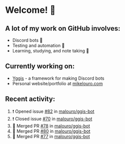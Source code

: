 # Welcome! 👋

## A lot of my work on GitHub involves:
  * Discord bots 🤖
  * Testing and automation 🧪
  * Learning, studying, and note taking 📝

## Currently working on:
  * [Yggis](https://github.com/malouro/yggis-bot) - a framework for making Discord bots
  * Personal website/portfolio at [mikelouro.com](https://mikelouro.com)

## Recent activity:

<!--START_SECTION:activity-->
1. ❗️ Opened issue [#82](https://github.com//malouro/ggis-bot/issues/82) in [malouro/ggis-bot](https://github.com//malouro/ggis-bot)
2. ❗️ Closed issue [#70](https://github.com//malouro/ggis-bot/issues/70) in [malouro/ggis-bot](https://github.com//malouro/ggis-bot)
3. 🎊  Merged PR [#78](https://github.com//malouro/ggis-bot/pull/78) in [malouro/ggis-bot](https://github.com//malouro/ggis-bot)
4. 🎊  Merged PR [#80](https://github.com//malouro/ggis-bot/pull/80) in [malouro/ggis-bot](https://github.com//malouro/ggis-bot)
5. 🎊  Merged PR [#77](https://github.com//malouro/ggis-bot/pull/77) in [malouro/ggis-bot](https://github.com//malouro/ggis-bot)
<!--END_SECTION:activity-->
